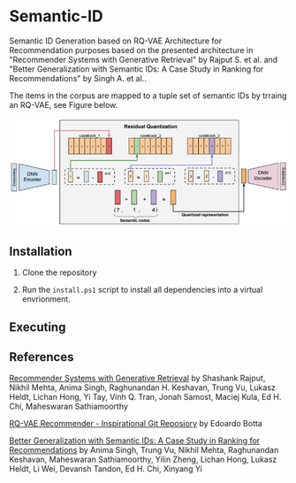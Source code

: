 # Semantic-ID

Semantic ID Generation based on RQ-VAE Architecture for Recommendation purposes based on the presented architecture in "Recommender Systems with Generative Retrieval" by Rajput S. et al. and "Better Generalization with Semantic IDs: A Case Study in Ranking for Recommendations" by Singh A. et al..

The items in the corpus are mapped to a tuple set of semantic IDs by trraing an RQ-VAE, see Figure below.

![proposed Architecture for RQ-VAE from Tiger](./assets/RQ-VAE-Architecture-Rajput-TIGER.jpg)

## Installation

1. Clone the repository

2. Run the `install.ps1` script to install all dependencies into a virtual envrionment.

## Executing

## References

[Recommender Systems with Generative Retrieval](https://arxiv.org/abs/2305.05065) by Shashank Rajput, Nikhil Mehta, Anima Singh, Raghunandan H. Keshavan, Trung Vu, Lukasz Heldt, Lichan Hong, Yi Tay, Vinh Q. Tran, Jonah Samost, Maciej Kula, Ed H. Chi, Maheswaran Sathiamoorthy

[RQ-VAE Recommender - Inspirational Git Reposiory](https://github.com/EdoardoBotta/RQ-VAE-Recommender) by Edoardo Botta

[Better Generalization with Semantic IDs: A Case Study in Ranking for Recommendations](https://arxiv.org/abs/2306.08121) by Anima Singh, Trung Vu, Nikhil Mehta, Raghunandan Keshavan, Maheswaran Sathiamoorthy, Yilin Zheng, Lichan Hong, Lukasz Heldt, Li Wei, Devansh Tandon, Ed H. Chi, Xinyang Yi
